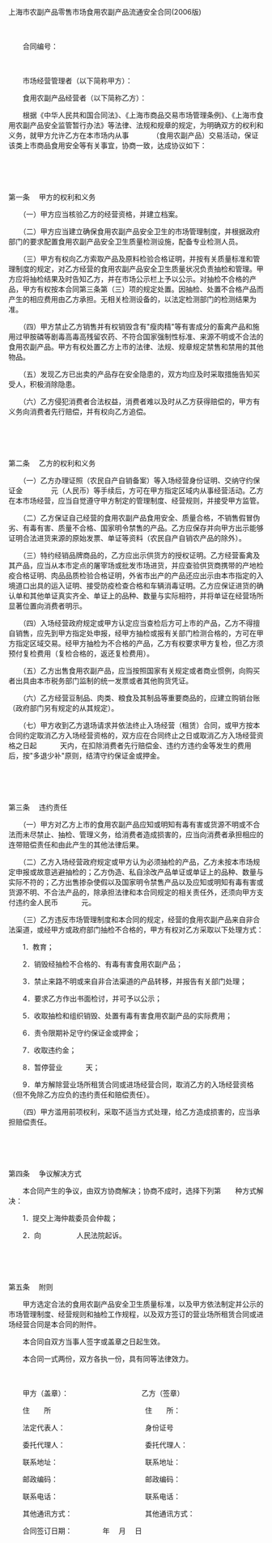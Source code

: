 



上海市农副产品零售市场食用农副产品流通安全合同(2006版)



 

　　

　　合同编号：

　　

　　市场经营管理者（以下简称甲方）：

　　食用农副产品经营者（以下简称乙方）：　　

　　根据《中华人民共和国合同法》、《上海市商品交易市场管理条例》、《上海市食用农副产品安全监管暂行办法》等法律、法规和规章的规定，为明确双方的权利和义务，就甲方允许乙方在本市场内从事　　　 （食用农副产品）交易活动，保证该类上市商品食用安全等有关事宜，协商一致，达成协议如下：

　　

　　

第一条
　甲方的权利和义务

　　（一）甲方应当核验乙方的经营资格，并建立档案。

　　（二）甲方应当建立确保食用农副产品安全卫生的市场管理制度，并根据政府部门的要求配置食用农副产品安全卫生质量检测设施，配备专业检测人员。

　　（三）甲方有权向乙方索取产品及原料检验合格证明，并按有关质量标准和管理制度的规定，对乙方经营的食用农副产品安全卫生质量状况负责抽检和管理。甲方应将抽检结果及时告知乙方，并在市场公示栏上予以公示。对抽检不合格的产品，甲方有权按本合同第三条第（三）项的规定处置。因抽检、处置不合格产品而产生的相应费用由乙方承担。无相关检测设备的，以法定检测部门的检测结果为准。

　　（四）甲方禁止乙方销售并有权销毁含有"瘦肉精"等有害成分的畜禽产品和施用过甲胺磷等剧毒高毒高残留农药、不符合国家强制性标准、来源不明或不合法的食用农副产品。甲方有权处置乙方上市的法律、法规、规章规定禁售和禁用的其他物品。

　　（五）发现乙方已出卖的产品存在安全隐患的，双方均应及时采取措施告知买受人，积极消除隐患。

　　（六）乙方侵犯消费者合法权益，消费者难以及时从乙方获得赔偿的，甲方有义务向消费者先行赔偿，并有权向乙方追偿。

　　

　　

第二条
　乙方的权利和义务

　　（一）乙方办理证照（农民自产自销备案）等入场经营身份证明、交纳守约保证金　　　　元（人民币）等手续后，方可在甲方指定区域内从事经营活动。乙方在本市场经营，应当自觉遵守甲方制定的管理制度、经营规则，并接受甲方监管。

　　（二）乙方保证自己经营的食用农副产品食用安全、质量合格，不销售假冒伪劣、有毒有害、质量不合格、国家明令禁售的产品。乙方应保存并向甲方出示能够证明合法进货来源的原始发票、单证等资料（农民自产自销农产品的除外）。

　　（三）特约经销品牌商品的，乙方应出示供货方的授权证明。乙方经营畜禽及其产品，应当从本市定点的屠宰场或批发市场进货，并应查验供货商携带的产地检疫合格证明、肉品品质检验合格证明，外省市出产的产品还应出示由本市指定的入境道口出具的运入证明、接受防疫检查合格和车辆消毒证明。乙方应保证进货的确认单和其他单证真实齐全、单证上的品种、数量与实际相符，并将单证在经营场所显著位置向消费者明示。

　　（四）入场经营政府规定或甲方认定应当查检后方可上市的产品，乙方不得擅自销售，应先到甲方指定处申报，经甲方抽检或报有关部门检测合格的，方可在甲方指定区域交易。经甲方抽检为不合格的产品，乙方有权要求甲方复检，但乙方须预付复检费用（复检合格的，返还复检费用）。

　　（五）乙方出售食用农副产品，应当按照国家有关规定或者商业惯例，向购买者出具由本市税务部门监制的统一发票或者其他购货凭证。

　　（六）乙方经营豆制品、肉类、粮食及其制品等重要商品的，应建立购销台账（政府部门另有规定的从其规定）。

　　（七）甲方收到乙方退场请求并依法终止入场经营（租赁）合同，或甲方按本合同约定取消乙方入场经营资格的，双方应在合同终止之日或取消乙方入场经营资格之日起　　　 天内，在扣除消费者先行赔偿金、违约方违约金等发生的费用后，按"多退少补"原则，结清守约保证金或押金。

　　

　　

第三条
　违约责任

　　（一）甲方对乙方上市的食用农副产品应知或明知有毒有害或货源不明或不合法而未尽禁止、抽检、管理义务，给消费者造成损害的，应当向消费者承担相应的连带赔偿责任和由此产生的其他法律后果。

　　（二）乙方入场经营政府规定或甲方认为必须抽检的产品，乙方未按本市场规定申报或故意逃避抽检的；乙方伪造、私自涂改产品单证或单证上的品种、数量与实际不符的；乙方出售掺杂使假以及国家明令禁售产品以及应知或明知有毒有害或货源不明、不合法产品的，除承担法律和本合同规定的相关责任外，还须向甲方支付违约金人民币　　　 元。

　　（三）乙方违反市场管理制度和本合同的规定，经营的食用农副产品来自非合法渠道，或经甲方或政府部门抽检不合格的，甲方有权对乙方采取以下处理方式：

　　1．教育；

　　2．销毁经抽检不合格的、有毒有害食用农副产品；

　　3．禁止来路不明或来自非合法渠道的产品转移，并报告有关部门处理；

　　4．要求乙方作出书面检讨，并可予以公示；

　　5．收取抽检和组织销毁、处置有毒有害食用农副产品的实际费用；

　　6．责令限期补足守约保证金或押金；

　　7．收取违约金；

　　8．暂停营业　　　 天；

　　9．单方解除营业场所租赁合同或进场经营合同，取消乙方的入场经营资格（但不免除乙方应负的违约责任和赔偿责任）。

　　（四）甲方滥用前项权利，采取不适当方式处理，给乙方造成损害的，应当承担赔偿责任。

　　

　　

第四条
　争议解决方式

　　本合同产生的争议，由双方协商解决；协商不成时，选择下列第　　种方式解决：

　　1．提交上海仲裁委员会仲裁；

　　2．向　　　　　人民法院起诉。

　　

　　

第五条
　附则

　　甲方选定合法的食用农副产品安全卫生质量标准，以及甲方依法制定并公示的市场管理制度、经营规则和抽检工作规程，以及双方签订的营业场所租赁合同或进场经营合同是本合同的附件。

　　本合同自双方当事人签字或盖章之日起生效。

　　本合同一式两份，双方各执一份，具有同等法律效力。　　

　　

　　甲方（盖章）：　　　　　　　　　　 乙方（签章）　　

　　住　　所　　　　　　　　　　　　　 住　　所：

　　法定代表人：　　　　　　　　　　　 身份证号

　　委托代理人：　　　　　　　　　　　 委托代理人：

　　联系地址：　　　　　　　　　　　　 联系地址：

　　邮政编码：　　　　　　　　　　　　 邮政编码：

　　联系电话：　　　　　　　　　　　　 联系电话：

　　其他通讯方式：　　　　　　　　　　 其他通讯方式：

　　合同签订日期：　　　　 年　 月　 日

　　